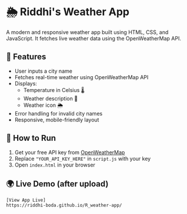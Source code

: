 # 🌦 Riddhi's Weather App

A modern and responsive weather app built using HTML, CSS, and JavaScript. It fetches live weather data using the OpenWeatherMap API.

## 🔧 Features
- User inputs a city name
- Fetches real-time weather using OpenWeatherMap API
- Displays:
  - Temperature in Celsius 🌡
  - Weather description 📖
  - Weather icon 🌦
- Error handling for invalid city names
- Responsive, mobile-friendly layout

## 🚀 How to Run

1. Get your free API key from [OpenWeatherMap](https://openweathermap.org/api)
2. Replace `"YOUR_API_KEY_HERE"` in `script.js` with your key
3. Open `index.html` in your browser

## 🌍 Live Demo (after upload)
    [View App Live]
    https://riddhi-boda.github.io/R_weather-app/
